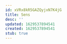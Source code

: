 ```yaml
---
id: xVRx8kR5GAZQyjxN7K4jG
title: Sens
desc: ''
updated: 1629537894541
created: 1629537894541
stub: true
---
```


